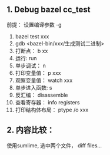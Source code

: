 ## 1.  Debug bazel cc_test

前提：  设置编译参数 -g

1.  bazel test xxx 
2.  gdb  <bazel-bin/xxx/生成测试二进制>
3.  打断点： b xx
4.  运行: run
5.  单步调试： n
6.  打印变量值： p xxx
7.  观察变量值： watch xxx
8.  单步进入函数: s
9.  反汇编： disassemble
10. 查看寄存器： info registers
11. 打印结构体布局： ptype /o  xxx

## 2. 内容比较：
使用sumlime, 选中两个文件， diff files...
